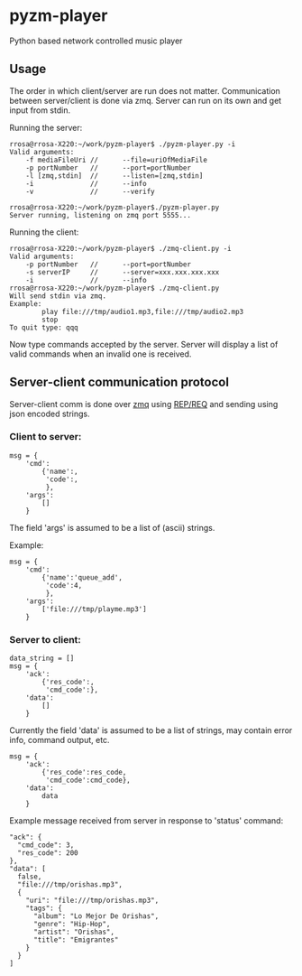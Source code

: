 pyzm-player
===========

Python based network controlled music player

Usage
-----
The order in which client/server are run does not matter. Communication between server/client is done via zmq. Server can run on its own and get input from stdin.

Running the server:

    rrosa@rrosa-X220:~/work/pyzm-player$ ./pyzm-player.py -i
    Valid arguments:
        -f mediaFileUri //      --file=uriOfMediaFile
        -p portNumber   //      --port=portNumber
        -l [zmq,stdin]  //      --listen=[zmq,stdin]
        -i              //      --info
        -v              //      --verify
    
    rrosa@rrosa-X220:~/work/pyzm-player$./pyzm-player.py
    Server running, listening on zmq port 5555...

Running the client:

    rrosa@rrosa-X220:~/work/pyzm-player$ ./zmq-client.py -i
    Valid arguments:
        -p portNumber   //      --port=portNumber
        -s serverIP     //      --server=xxx.xxx.xxx.xxx
        -i              //      --info
    rrosa@rrosa-X220:~/work/pyzm-player$ ./zmq-client.py 
    Will send stdin via zmq.
    Example:
            play file:///tmp/audio1.mp3,file:///tmp/audio2.mp3
            stop
    To quit type: qqq
    

Now type commands accepted by the server. Server will display a list of valid commands when an invalid one is received.

Server-client communication protocol
------------------------------------

Server-client comm is done over [zmq](http://zguide.zeromq.org/) using [REP/REQ](http://zguide.zeromq.org/php:chapter3#The-Request-Reply-Mechanisms) and sending using json encoded strings.

### Client to server: ###

    msg = {
        'cmd':
            {'name':,
             'code':,
             },
        'args':
            []
        }

The field 'args' is assumed to be a list of (ascii) strings.

Example:

    msg = {
        'cmd':
            {'name':'queue_add',
             'code':4,
             },
        'args':
            ['file:///tmp/playme.mp3']
        }

### Server to client: ###

    data_string = []
    msg = {
        'ack':
            {'res_code':,
             'cmd_code':},
        'data':
            []
        }

Currently the field 'data' is assumed to be a list of strings, may contain error info, command output, etc.

    msg = {
        'ack':
            {'res_code':res_code,
             'cmd_code':cmd_code},
        'data':
            data
        }

Example message received from server in response to 'status' command:

    "ack": {
      "cmd_code": 3, 
      "res_code": 200
    }, 
    "data": [
      false, 
      "file:///tmp/orishas.mp3", 
      {
        "uri": "file:///tmp/orishas.mp3", 
        "tags": {
          "album": "Lo Mejor De Orishas", 
          "genre": "Hip-Hop", 
          "artist": "Orishas", 
          "title": "Emigrantes"
        }
      }
    ]

